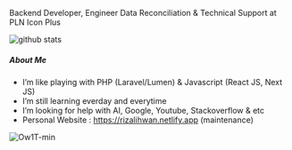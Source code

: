 Backend Developer, Engineer Data Reconciliation & Technical Support at PLN Icon Plus 

![github stats](https://github-readme-stats.vercel.app/api?username=rizalihwan&show_icons=true&bg_color=44bcdc&title_color=ffffff&icon_color=ffffff&text_color=ffffff&show_owner=false)

##### About Me

- I’m like playing with PHP (Laravel/Lumen) & Javascript (React JS, Next JS)
- I’m still learning everday and everytime
- I’m looking for help with AI, Google, Youtube, Stackoverflow & etc
- Personal Website : https://rizalihwan.netlify.app (maintenance)

![Ow1T-min](https://user-images.githubusercontent.com/55536560/108715187-175f8680-754d-11eb-8a6d-62be6f7f857e.gif)




